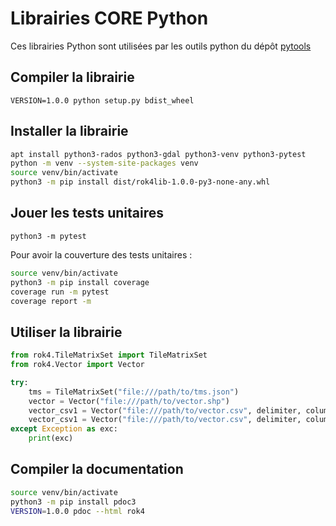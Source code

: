 # Librairies CORE Python

Ces librairies Python sont utilisées par les outils python du dépôt [pytools](https://github.com/rok4/pytools)

## Compiler la librairie

`VERSION=1.0.0 python setup.py bdist_wheel`

## Installer la librairie

```sh
apt install python3-rados python3-gdal python3-venv python3-pytest
python -m venv --system-site-packages venv
source venv/bin/activate
python3 -m pip install dist/rok4lib-1.0.0-py3-none-any.whl
```

## Jouer les tests unitaires

`python3 -m pytest`

Pour avoir la couverture des tests unitaires :
```sh
source venv/bin/activate
python3 -m pip install coverage
coverage run -m pytest
coverage report -m
```

## Utiliser la librairie

```python
from rok4.TileMatrixSet import TileMatrixSet
from rok4.Vector import Vector

try:
    tms = TileMatrixSet("file:///path/to/tms.json")
    vector = Vector("file:///path/to/vector.shp")
    vector_csv1 = Vector("file:///path/to/vector.csv", delimiter, column_x, column_y)
    vector_csv1 = Vector("file:///path/to/vector.csv", delimiter, column_WKT)
except Exception as exc:
    print(exc)
```

## Compiler la documentation

```bash
source venv/bin/activate
python3 -m pip install pdoc3 
VERSION=1.0.0 pdoc --html rok4
```
